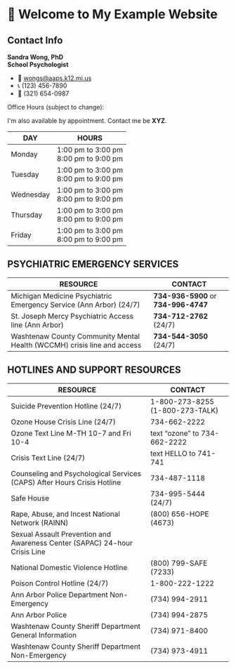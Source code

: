 # 👋 Welcome to My Example Website

## Contact Info

**Sandra Wong, PhD\
School Psychologist**

* 📧 wongs@aaps.k12.mi.us
* 📞 (123) 456-7890
* 💬 (321) 654-0987

Office Hours (subject to change):

I'm also available by appointment. Contact me be **XYZ**.

| DAY       | HOURS                                       |
| --------- | ------------------------------------------- |
| Monday    | 1:00 pm to  3:00 pm<br />8:00 pm to 9:00 pm |
| Tuesday   | 1:00 pm to  3:00 pm<br />8:00 pm to 9:00 pm |
| Wednesday | 1:00 pm to  3:00 pm<br />8:00 pm to 9:00 pm |
| Thursday  | 1:00 pm to  3:00 pm<br />8:00 pm to 9:00 pm |
| Friday    | 1:00 pm to  3:00 pm<br />8:00 pm to 9:00 pm |

## PSYCHIATRIC EMERGENCY SERVICES

| RESOURCE                                                     | CONTACT                              |
| ------------------------------------------------------------ | ------------------------------------ |
| Michigan Medicine Psychiatric Emergency Service (Ann Arbor)  (24/7) | **734-936-5900** or **734-996-4747** |
| St. Joseph Mercy Psychiatric Access line (Ann Arbor)         | **734-712-2762** (24/7)              |
| Washtenaw County Community Mental Health (WCCMH) crisis line and access | **734-544-3050** (24/7)              |

## HOTLINES AND SUPPORT RESOURCES

| RESOURCE                                                     | CONTACT                         |
| ------------------------------------------------------------ | ------------------------------- |
| Suicide Prevention Hotline (24/7)                            | 1-800-273-8255 (1-800-273-TALK) |
| Ozone House Crisis Line (24/7)                               | 734-662-2222                    |
| Ozone Text Line M-TH 10-7 and Fri 10-4                       | text “ozone” to 734-662-2222    |
| Crisis Text Line (24/7)                                      | text HELLO to 741-741           |
| Counseling and Psychological Services (CAPS) After Hours Crisis Hotline | 734-487-1118                    |
| Safe House                                                   | 734-995-5444 (24/7)             |
| Rape, Abuse, and Incest National Network (RAINN)             | (800) 656-HOPE (4673)           |
| Sexual Assault Prevention and Awareness Center (SAPAC) 24-hour Crisis Line |                                 |
| National Domestic Violence Hotline                           | (800) 799-SAFE (7233)           |
| Poison Control Hotline (24/7)                                | 1-800-222-1222                  |
| Ann Arbor Police Department Non-Emergency                    | (734) 994-2911                  |
| Ann Arbor Police                                             | (734) 994-2875                  |
| Washtenaw County Sheriff Department General Information      | (734) 971-8400                  |
| Washtenaw County Sheriff Department Non-Emergency            | (734) 973-4911                  |